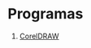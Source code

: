 <!-- TITLE: Programas -->
<!-- SUBTITLE: A quick summary of Programas -->



# Programas
1. <a href="/programas/CorelDRAW/"> CorelDRAW </a>